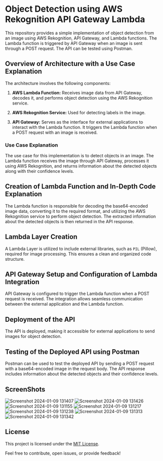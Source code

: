 # Object Detection using AWS Rekognition API Gateway Lambda

This repository provides a simple implementation of object detection from an image using AWS Rekognition, API Gateway, and Lambda functions. The Lambda function is triggered by API Gateway when an image is sent through a POST request. The API can be tested using Postman.

## Overview of Architecture with a Use Case Explanation

The architecture involves the following components:

1. **AWS Lambda Function:** Receives image data from API Gateway, decodes it, and performs object detection using the AWS Rekognition service.

2. **AWS Rekognition Service:** Used for detecting labels in the image.

3. **API Gateway:** Serves as the interface for external applications to interact with the Lambda function. It triggers the Lambda function when a POST request with an image is received.

### Use Case Explanation

The use case for this implementation is to detect objects in an image. The Lambda function receives the image through API Gateway, processes it using AWS Rekognition, and returns information about the detected objects along with their confidence levels.

## Creation of Lambda Function and In-Depth Code Explanation

The Lambda function is responsible for decoding the base64-encoded image data, converting it to the required format, and utilizing the AWS Rekognition service to perform object detection. The extracted information about the detected objects is then returned in the API response.

## Lambda Layer Creation

A Lambda Layer is utilized to include external libraries, such as `PIL` (Pillow), required for image processing. This ensures a clean and organized code structure.

## API Gateway Setup and Configuration of Lambda Integration

API Gateway is configured to trigger the Lambda function when a POST request is received. The integration allows seamless communication between the external application and the Lambda function.

## Deployment of the API

The API is deployed, making it accessible for external applications to send images for object detection.

## Testing of the Deployed API using Postman

Postman can be used to test the deployed API by sending a POST request with a base64-encoded image in the request body. The API response includes information about the detected objects and their confidence levels.

## ScreenShots

![Screenshot 2024-01-09 131407](https://github.com/saahil1801/Object-Detection-using-AWS-Rekognition-API-Gateway-and-Lambda/assets/84408557/48e4b644-7ef1-4f04-a1df-96b391f90391)
![Screenshot 2024-01-09 131426](https://github.com/saahil1801/Object-Detection-using-AWS-Rekognition-API-Gateway-and-Lambda/assets/84408557/7c02b0b1-2f56-417a-9c43-b3dd4ed6f353)
![Screenshot 2024-01-09 131155](https://github.com/saahil1801/Object-Detection-using-AWS-Rekognition-API-Gateway-and-Lambda/assets/84408557/115fc06c-6f2b-431c-a979-3116ce1f8e56)
![Screenshot 2024-01-09 131217](https://github.com/saahil1801/Object-Detection-using-AWS-Rekognition-API-Gateway-and-Lambda/assets/84408557/0cddfbbc-b8a9-4270-9ee2-3296d3acf0ca)
![Screenshot 2024-01-09 131238](https://github.com/saahil1801/Object-Detection-using-AWS-Rekognition-API-Gateway-and-Lambda/assets/84408557/465b21ef-ccec-416c-8543-9a2c5fcad238)
![Screenshot 2024-01-09 131313](https://github.com/saahil1801/Object-Detection-using-AWS-Rekognition-API-Gateway-and-Lambda/assets/84408557/f2d873a4-889d-447d-b496-06b3d22d04d8)
![Screenshot 2024-01-09 131342](https://github.com/saahil1801/Object-Detection-using-AWS-Rekognition-API-Gateway-and-Lambda/assets/84408557/2022e22e-ab91-4a25-837c-91071911ad9b)


## License

This project is licensed under the [MIT License](LICENSE).

Feel free to contribute, open issues, or provide feedback!
